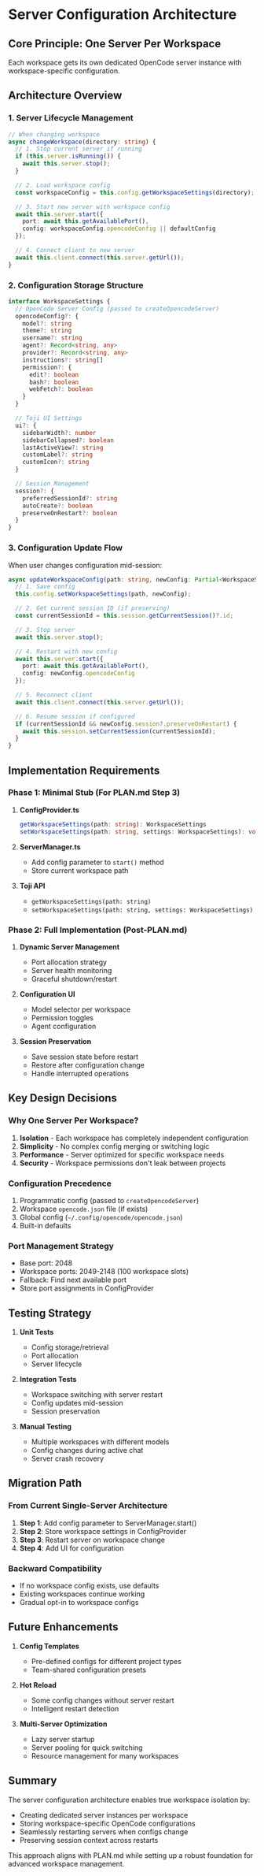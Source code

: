# Server Configuration Architecture

## Core Principle: One Server Per Workspace

Each workspace gets its own dedicated OpenCode server instance with workspace-specific configuration.

## Architecture Overview

### 1. Server Lifecycle Management

```typescript
// When changing workspace
async changeWorkspace(directory: string) {
  // 1. Stop current server if running
  if (this.server.isRunning()) {
    await this.server.stop();
  }

  // 2. Load workspace config
  const workspaceConfig = this.config.getWorkspaceSettings(directory);

  // 3. Start new server with workspace config
  await this.server.start({
    port: await this.getAvailablePort(),
    config: workspaceConfig.opencodeConfig || defaultConfig
  });

  // 4. Connect client to new server
  await this.client.connect(this.server.getUrl());
}
```

### 2. Configuration Storage Structure

```typescript
interface WorkspaceSettings {
  // OpenCode Server Config (passed to createOpencodeServer)
  opencodeConfig?: {
    model?: string
    theme?: string
    username?: string
    agent?: Record<string, any>
    provider?: Record<string, any>
    instructions?: string[]
    permission?: {
      edit?: boolean
      bash?: boolean
      webFetch?: boolean
    }
  }

  // Toji UI Settings
  ui?: {
    sidebarWidth?: number
    sidebarCollapsed?: boolean
    lastActiveView?: string
    customLabel?: string
    customIcon?: string
  }

  // Session Management
  session?: {
    preferredSessionId?: string
    autoCreate?: boolean
    preserveOnRestart?: boolean
  }
}
```

### 3. Configuration Update Flow

When user changes configuration mid-session:

```typescript
async updateWorkspaceConfig(path: string, newConfig: Partial<WorkspaceSettings>) {
  // 1. Save config
  this.config.setWorkspaceSettings(path, newConfig);

  // 2. Get current session ID (if preserving)
  const currentSessionId = this.session.getCurrentSession()?.id;

  // 3. Stop server
  await this.server.stop();

  // 4. Restart with new config
  await this.server.start({
    port: await this.getAvailablePort(),
    config: newConfig.opencodeConfig
  });

  // 5. Reconnect client
  await this.client.connect(this.server.getUrl());

  // 6. Resume session if configured
  if (currentSessionId && newConfig.session?.preserveOnRestart) {
    await this.session.setCurrentSession(currentSessionId);
  }
}
```

## Implementation Requirements

### Phase 1: Minimal Stub (For PLAN.md Step 3)

1. **ConfigProvider.ts**

   ```typescript
   getWorkspaceSettings(path: string): WorkspaceSettings
   setWorkspaceSettings(path: string, settings: WorkspaceSettings): void
   ```

2. **ServerManager.ts**
   - Add config parameter to `start()` method
   - Store current workspace path

3. **Toji API**
   - `getWorkspaceSettings(path: string)`
   - `setWorkspaceSettings(path: string, settings: WorkspaceSettings)`

### Phase 2: Full Implementation (Post-PLAN.md)

1. **Dynamic Server Management**
   - Port allocation strategy
   - Server health monitoring
   - Graceful shutdown/restart

2. **Configuration UI**
   - Model selector per workspace
   - Permission toggles
   - Agent configuration

3. **Session Preservation**
   - Save session state before restart
   - Restore after configuration change
   - Handle interrupted operations

## Key Design Decisions

### Why One Server Per Workspace?

1. **Isolation** - Each workspace has completely independent configuration
2. **Simplicity** - No complex config merging or switching logic
3. **Performance** - Server optimized for specific workspace needs
4. **Security** - Workspace permissions don't leak between projects

### Configuration Precedence

1. Programmatic config (passed to `createOpencodeServer`)
2. Workspace `opencode.json` file (if exists)
3. Global config (`~/.config/opencode/opencode.json`)
4. Built-in defaults

### Port Management Strategy

- Base port: 2048
- Workspace ports: 2049-2148 (100 workspace slots)
- Fallback: Find next available port
- Store port assignments in ConfigProvider

## Testing Strategy

1. **Unit Tests**
   - Config storage/retrieval
   - Port allocation
   - Server lifecycle

2. **Integration Tests**
   - Workspace switching with server restart
   - Config updates mid-session
   - Session preservation

3. **Manual Testing**
   - Multiple workspaces with different models
   - Config changes during active chat
   - Server crash recovery

## Migration Path

### From Current Single-Server Architecture

1. **Step 1**: Add config parameter to ServerManager.start()
2. **Step 2**: Store workspace settings in ConfigProvider
3. **Step 3**: Restart server on workspace change
4. **Step 4**: Add UI for configuration

### Backward Compatibility

- If no workspace config exists, use defaults
- Existing workspaces continue working
- Gradual opt-in to workspace configs

## Future Enhancements

1. **Config Templates**
   - Pre-defined configs for different project types
   - Team-shared configuration presets

2. **Hot Reload**
   - Some config changes without server restart
   - Intelligent restart detection

3. **Multi-Server Optimization**
   - Lazy server startup
   - Server pooling for quick switching
   - Resource management for many workspaces

## Summary

The server configuration architecture enables true workspace isolation by:

- Creating dedicated server instances per workspace
- Storing workspace-specific OpenCode configurations
- Seamlessly restarting servers when configs change
- Preserving session context across restarts

This approach aligns with PLAN.md while setting up a robust foundation for advanced workspace management.
